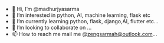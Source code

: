 - 👋 Hi, I’m @madhurjyasarma
- 👀 I’m interested in python, AI, machine learning, flask etc
- 🌱 I’m currently learning python, flask, django,AI, flutter etc...
- 💞️ I’m looking to collaborate on ...
- 📫 How to reach me mail me @zengsarmah@outlook.com...

<!---
madhurjyasarma/madhurjyasarma is a ✨ special ✨ repository because its `README.md` (this file) appears on your GitHub profile.
You can click the Preview link to take a look at your changes.
--->
